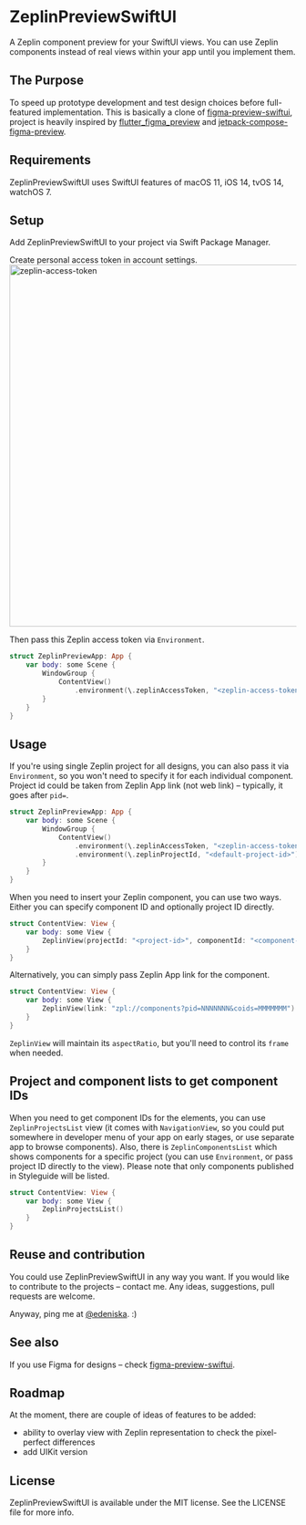 # ZeplinPreviewSwiftUI

A Zeplin component preview for your SwiftUI views.
You can use Zeplin components instead of real views within your app until you implement them.

## The Purpose

To speed up prototype development and test design choices before full-featured implementation.
This is basically a clone of [figma-preview-swiftui](https://github.com/eDeniska/figma-preview-swiftui), project is heavily inspired by [flutter_figma_preview](https://github.com/vvsevolodovich/flutter_figma_preview) and [jetpack-compose-figma-preview](https://github.com/vvsevolodovich/jetpack-compose-figma-preview).

## Requirements

ZeplinPreviewSwiftUI uses SwiftUI features of macOS 11, iOS 14, tvOS 14, watchOS 7.

## Setup

Add ZeplinPreviewSwiftUI to your project via Swift Package Manager.

Create personal access token in account settings. 
<img width="635" alt="zeplin-access-token" src="https://user-images.githubusercontent.com/950994/119126489-c07a2800-ba3b-11eb-93e9-5540681b10e8.png">

Then pass this Zeplin access token via `Environment`.
```swift
struct ZeplinPreviewApp: App {
    var body: some Scene {
        WindowGroup {
            ContentView()
                .environment(\.zeplinAccessToken, "<zeplin-access-token>")
        }
    }
}
```

## Usage

If you're using single Zeplin project for all designs, you can also pass it via `Environment`, so you won't need to specify it for each individual component. Project id could be taken from Zeplin App link (not web link) – typically, it goes after `pid=`.
```swift
struct ZeplinPreviewApp: App {
    var body: some Scene {
        WindowGroup {
            ContentView()
                .environment(\.zeplinAccessToken, "<zeplin-access-token>")
                .environment(\.zeplinProjectId, "<default-project-id>")
        }
    }
}
```
When you need to insert your Zeplin component, you can use two ways. Either you can specify component ID and optionally project ID directly.
```swift
struct ContentView: View {
    var body: some View {
        ZeplinView(projectId: "<project-id>", componentId: "<component-id>")
    }
}
```
Alternatively, you can simply pass Zeplin App link for the component.
```swift
struct ContentView: View {
    var body: some View {
        ZeplinView(link: "zpl://components?pid=NNNNNNN&coids=MMMMMMM")
    }
}
```
`ZeplinView` will maintain its `aspectRatio`, but you'll need to control its `frame` when needed.

## Project and component lists to get component IDs

When you need to get component IDs for the elements, you can use `ZeplinProjectsList` view (it comes with `NavigationView`, so you could put somewhere in developer menu of your app on early stages, or use separate app to browse components).
Also, there is `ZeplinComponentsList` which shows components for a specific project (you can use `Environment`, or pass project ID directly to the view).
Please note that only components published in Styleguide will be listed.
```swift
struct ContentView: View {
    var body: some View {
        ZeplinProjectsList()
    }
}
```

## Reuse and contribution

You could use ZeplinPreviewSwiftUI in any way you want. If you would like to contribute to the projects – contact me.
Any ideas, suggestions, pull requests are welcome.

Anyway, ping me at [@edeniska](https://twitter.com/edeniska). :)

## See also

If you use Figma for designs – check [figma-preview-swiftui](https://github.com/eDeniska/figma-preview-swiftui).

## Roadmap

At the moment, there are couple of ideas of features to be added:
- ability to overlay view with Zeplin representation to check the pixel-perfect differences
- add UIKit version

## License

ZeplinPreviewSwiftUI is available under the MIT license. See the LICENSE file for more info.
